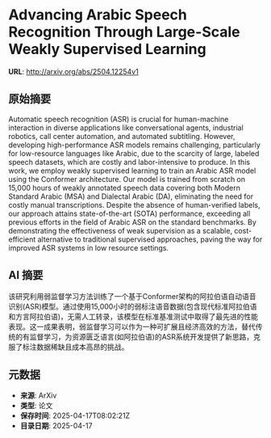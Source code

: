 # Advancing Arabic Speech Recognition Through Large-Scale Weakly Supervised Learning

**URL**: http://arxiv.org/abs/2504.12254v1

## 原始摘要

Automatic speech recognition (ASR) is crucial for human-machine interaction
in diverse applications like conversational agents, industrial robotics, call
center automation, and automated subtitling. However, developing
high-performance ASR models remains challenging, particularly for low-resource
languages like Arabic, due to the scarcity of large, labeled speech datasets,
which are costly and labor-intensive to produce. In this work, we employ weakly
supervised learning to train an Arabic ASR model using the Conformer
architecture. Our model is trained from scratch on 15,000 hours of weakly
annotated speech data covering both Modern Standard Arabic (MSA) and Dialectal
Arabic (DA), eliminating the need for costly manual transcriptions. Despite the
absence of human-verified labels, our approach attains state-of-the-art (SOTA)
performance, exceeding all previous efforts in the field of Arabic ASR on the
standard benchmarks. By demonstrating the effectiveness of weak supervision as
a scalable, cost-efficient alternative to traditional supervised approaches,
paving the way for improved ASR systems in low resource settings.


## AI 摘要

该研究利用弱监督学习方法训练了一个基于Conformer架构的阿拉伯语自动语音识别(ASR)模型。通过使用15,000小时的弱标注语音数据(包含现代标准阿拉伯语和方言阿拉伯语)，无需人工转录，该模型在标准基准测试中取得了最先进的性能表现。这一成果表明，弱监督学习可以作为一种可扩展且经济高效的方法，替代传统的有监督学习，为资源匮乏语言(如阿拉伯语)的ASR系统开发提供了新思路，克服了标注数据稀缺且成本高昂的挑战。

## 元数据

- **来源**: ArXiv
- **类型**: 论文
- **保存时间**: 2025-04-17T08:02:21Z
- **目录日期**: 2025-04-17
